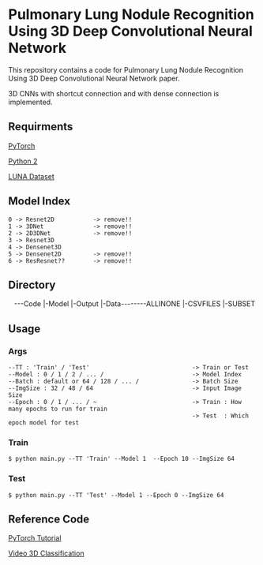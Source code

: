 # Pulmonary Lung Nodule Recognition Using 3D Deep Convolutional Neural Network

This repository contains a code for Pulmonary Lung Nodule Recognition Using 3D Deep Convolutional Neural Network paper.

3D CNNs with shortcut connection and with dense connection is implemented.



## Requirments

[PyTorch](http://pytorch.org/)

[Python 2](https://www.python.org/download/releases/2.7.2/)

[LUNA Dataset](https://luna16.grand-challenge.org/) 


## Model Index

    0 -> Resnet2D           -> remove!!
    1 -> 3DNet              -> remove!!
    2 -> 2D3DNet            -> remove!!
    3 -> Resnet3D
    4 -> Densenet3D
    5 -> Densenet2D         -> remove!!
    6 -> ResResnet??        -> remove!!
    
    
## Directory
    ---Code
     |-Model
     |-Output
     |-Data--------ALLINONE
                 |-CSVFILES
                 |-SUBSET

     
     
## Usage
### Args
    --TT : 'Train' / 'Test'                             -> Train or Test
    --Model : 0 / 1 / 2 / ... /                         -> Model Index
    --Batch : default or 64 / 128 / ... /               -> Batch Size
    --ImgSize : 32 / 48 / 64                            -> Input Image Size
    --Epoch : 0 / 1 / ... / ~                           -> Train : How many epochs to run for train 
                                                        -> Test  : Which epoch model for test



### Train

    $ python main.py --TT 'Train' --Model 1  --Epoch 10 --ImgSize 64
    


### Test
    
    $ python main.py --TT 'Test' --Model 1 --Epoch 0 --ImgSize 64


## Reference Code

[PyTorch Tutorial](https://github.com/yunjey/pytorch-tutorial)

[Video 3D Classification](https://github.com/kenshohara/video-classification-3d-cnn-pytorch)


